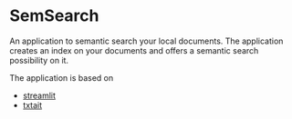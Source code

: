 # SemSearch
An application to semantic search your local documents. The application creates an index on your documents and offers a semantic search possibility on it.

The application is based on
* [streamlit](https://streamlit.io/)
* [txtait](https://github.com/neuml/txtai)
